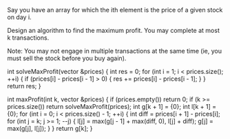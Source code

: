 Say you have an array for which the ith element is the price of a given stock on day i.

Design an algorithm to find the maximum profit. You may complete at most k transactions.

Note:
You may not engage in multiple transactions at the same time (ie, you must sell the stock before you buy again).


int solveMaxProfit(vector<int> &prices)
{
        int res = 0;
        for (int i = 1; i < prices.size(); ++i) {
            if (prices[i] - prices[i - 1] > 0) {
                res += prices[i] - prices[i - 1];
            }
        }
        return res;
}
    
int maxProfit(int k, vector<int> &prices)
{
        if (prices.empty()) return 0;
        if (k >= prices.size()) return solveMaxProfit(prices);
        int g[k + 1] = {0};
        int l[k + 1] = {0};
        for (int i = 0; i < prices.size() - 1; ++i) {
            int diff = prices[i + 1] - prices[i];
            for (int j = k; j >= 1; --j) {
                l[j] = max(g[j - 1] + max(diff, 0), l[j] + diff);
                g[j] = max(g[j], l[j]);
            }
        }
        return g[k];
}
